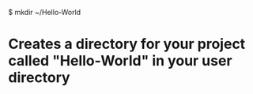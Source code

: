 $ mkdir ~/Hello-World
# Creates a directory for your project called "Hello-World" in your user directory


